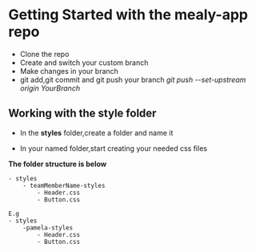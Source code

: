 # Getting Started with the mealy-app repo

- Clone the repo
- Create and switch your custom branch
- Make changes in your branch
- git add,git commit and git push your branch *git push --set-upstream origin YourBranch*

## Working with the style folder

- In the **styles** folder,create a folder and name it 

- In your named folder,start creating your needed css files

**The folder structure is below**

```
- styles
    - teamMemberName-styles
        - Header.css
        - Button.css

E.g
- styles
    -pamela-styles
        - Header.css
        - Button.css
         
```